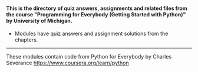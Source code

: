 #### This is the directory of quiz answers, assignments and related files from the course "Programming for Everybody (Getting Started with Python)" by University of Michigan. ####



* Modules have quiz answers and assignment solutions from the chapters.

------------------------------------------------------------

These modules contain code from
Python for Everybody by Charles Severance
https://www.coursera.org/learn/python




